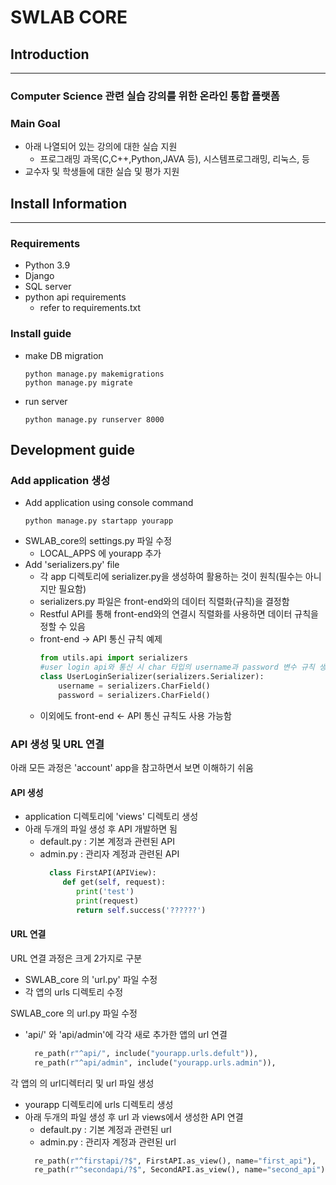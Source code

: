 # SWLAB CORE

## Introduction

---
### Computer Science 관련 실습 강의를 위한 온라인 통합 플랫폼

### Main Goal
- 아래 나열되어 있는 강의에 대한 실습 지원
    - 프로그래밍 과목(C,C++,Python,JAVA 등), 시스템프로그래밍, 리눅스, 등
- 교수자 및 학생들에 대한 실습 및 평가 지원

## Install Information

---
### Requirements

- Python 3.9
- Django
- SQL server
- python api requirements
  - refer to requirements.txt

### Install guide

- make DB migration
  ```console
  python manage.py makemigrations
  python manage.py migrate
  ```
- run server
  ```console
  python manage.py runserver 8000
  ```

## Development guide

### Add application 생성

- Add application using console command
  ```console
  python manage.py startapp yourapp
  ```
- SWLAB_core의 settings.py 파일 수정
  - LOCAL_APPS 에 yourapp 추가
- Add 'serializers.py' file
  - 각 app 디렉토리에 serializer.py을 생성하여 활용하는 것이 원칙(필수는 아니지만 필요함)
  - serializers.py 파일은 front-end와의 데이터 직렬화(규칙)을 결정함 
  - Restful API를 통해 front-end와의 연결시 직렬화를 사용하면 데이터 규칙을 정할 수 있음
  - front-end -> API 통신 규칙 예제
     ```python
    from utils.api import serializers
    #user login api와 통신 시 char 타입의 username과 password 변수 규칙 생성
    class UserLoginSerializer(serializers.Serializer):
         username = serializers.CharField()
         password = serializers.CharField()
     ```
  - 이외에도 front-end <- API 통신 규칙도 사용 가능함

### API 생성 및 URL 연결
아래 모든 과정은 'account' app을 참고하면서 보면 이해하기 쉬움

#### API 생성
- application 디렉토리에 'views' 디렉토리 생성
- 아래 두개의 파일 생성 후 API 개발하면 됨
  - default.py : 기본 계정과 관련된 API
  - admin.py : 관리자 계정과 관련된 API
    ```python
      class FirstAPI(APIView):
         def get(self, request):
            print('test')
            print(request)
            return self.success('??????')
    ```

#### URL 연결
URL 연결 과정은 크게 2가지로 구분
- SWLAB_core 의 'url.py' 파일 수정 
- 각 앱의 urls 디렉토리 수정

SWLAB_core 의 url.py 파일 수정

- 'api/' 와 'api/admin'에 각각 새로 추가한 앱의 url 연결
  ```python
    re_path(r"^api/", include("yourapp.urls.defult")),
    re_path(r"^api/admin", include("yourapp.urls.admin")),
  ```

각 앱의 의 url디렉터리 및 url 파일 생성

- yourapp 디렉토리에 urls 디렉토리 생성
- 아래 두개의 파일 생성 후 url 과 views에서 생성한 API 연결
  - default.py : 기본 계정과 관련된 url
  - admin.py : 관리자 계정과 관련된 url
  ```python
    re_path(r"^firstapi/?$", FirstAPI.as_view(), name="first_api"),
    re_path(r"^secondapi/?$", SecondAPI.as_view(), name="second_api"),
  ```